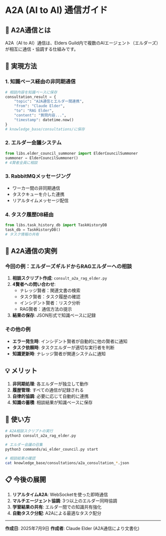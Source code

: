 # A2A (AI to AI) 通信ガイド

## 🤖 A2A通信とは

A2A（AI to AI）通信は、Elders Guild内で複数のAIエージェント（エルダーズ）が相互に通信・協調する仕組みです。

## 📡 実現方法

### 1. **知識ベース経由の非同期通信**
```python
# 相談内容を知識ベースに保存
consultation_result = {
    "topic": "A2A通信とエルダー間連携",
    "from": "Claude Elder",
    "to": "RAG Elder",
    "content": "質問内容...",
    "timestamp": datetime.now()
}
# knowledge_base/consultations/に保存
```

### 2. **エルダー会議システム**
```python
from libs.elder_council_summoner import ElderCouncilSummoner
summoner = ElderCouncilSummoner()
# 4賢者全員に相談
```

### 3. **RabbitMQメッセージング**
- ワーカー間の非同期通信
- タスクキューを介した連携
- リアルタイムメッセージ配信

### 4. **タスク履歴DB経由**
```python
from libs.task_history_db import TaskHistoryDB
task_db = TaskHistoryDB()
# タスク情報の共有
```

## 🎯 A2A通信の実例

### 今回の例：エルダーズギルドからRAGエルダーへの相談
1. **相談スクリプト作成**: `consult_a2a_rag_elder.py`
2. **4賢者への問い合わせ**:
   - ナレッジ賢者：関連文書の検索
   - タスク賢者：タスク履歴の確認
   - インシデント賢者：リスク分析
   - RAG賢者：通信方法の提示
3. **結果の保存**: JSON形式で知識ベースに記録

### その他の例
- **エラー発生時**: インシデント賢者が自動的に他の賢者に通知
- **タスク依頼時**: タスクエルダーが適切な実行者を判断
- **知識更新時**: ナレッジ賢者が関連システムに通知

## 💡 メリット

1. **非同期処理**: 各エルダーが独立して動作
2. **履歴管理**: すべての通信が記録される
3. **自律的協調**: 必要に応じて自動的に連携
4. **知識の蓄積**: 相談結果が知識ベースに保存

## 🚀 使い方

```bash
# A2A相談スクリプトの実行
python3 consult_a2a_rag_elder.py

# エルダー会議の召集
python3 commands/ai_elder_council.py start

# 相談結果の確認
cat knowledge_base/consultations/a2a_consultation_*.json
```

## 📋 今後の展開

1. **リアルタイムA2A**: WebSocketを使った即時通信
2. **マルチエージェント協調**: 3つ以上のエルダー同時協調
3. **学習結果の共有**: エルダー間での知識共有強化
4. **自動タスク分配**: A2Aによる最適なタスク配分

---
**作成日**: 2025年7月9日
**作成者**: Claude Elder (A2A通信により文書化)
